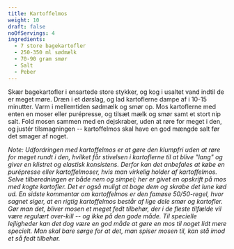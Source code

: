 ```yaml
---
title: Kartoffelmos
weight: 10
draft: false
noOfServings: 4
ingredients:
  - 7 store bagekartofler
  - 250-350 ml sødmælk
  - 70-90 gram smør
  - Salt
  - Peber
---
```


Skær bagekartofler i ensartede store stykker, og kog i usaltet vand
indtil de er meget møre. Dræn i et dørslag, og lad kartoflerne dampe af
i 10-15 minutter. Varm i mellemtiden sødmælk og smør op. Mos kartoflerne
med enten en moser eller purépresse, og tilsæt mælk og smør samt et
stort nip salt. Fold mosen sammen med en dejskraber, uden at røre for
meget i den, og justér tilsmagningen -- kartoffelmos skal have en god
mængde salt før det smager af noget.

*Note: Udfordringen med kartoffelmos er at gøre den klumpfri uden at
røre for meget rundt i den, hvilket får stivelsen i kartoflerne til at
blive "lang" og giver en klistret og elastisk konsistens. Derfor kan det
anbefales at købe en purépresse eller kartoffelmoser, hvis man virkelig
holder af kartoffelmos. Selve tilberedningen er både nem og simpel; her
er givet en opskrift på mos med kogte kartofler. Det er også muligt at
bage dem og skrabe det lune kød ud. En sidste kommentar om kartoffelmos
er den famøse 50/50-regel, hvor sagnet siger, at en rigtig kartoffelmos
består af lige dele smør og kartofler. Gør man det, bliver mosen et
meget fedt tilbehør, der i de fleste tilfælde vil være regulært
over-kill -- og ikke på den gode måde. Til specielle lejligheder kan det
dog være en god måde at gøre en mos til noget lidt mere specielt. Man
skal bare sørge for at det, man spiser mosen til, kan stå imod et så
fedt tilbehør.*

